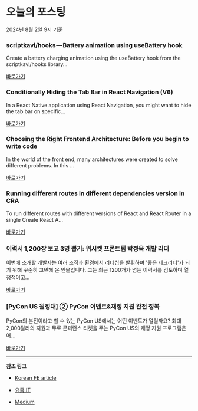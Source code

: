 # 오늘의 포스팅 
2024년 8월 2일 9시 기준 

### scriptkavi/hooks — Battery animation using useBattery hook 

 Create a battery charging animation using the useBattery hook from the scriptkavi/hooks library... 

 [바로가기](https://medium.com/m/signin?actionUrl=https%3A%2F%2Fmedium.com%2F_%2Fbookmark%2Fp%2Fb21c518091dd&operation=register&redirect=https%3A%2F%2Fblog.stackademic.com%2Fscriptkavi-hooks-battery-animation-using-usebattery-hook-b21c518091dd&source=---------0-84----------javascript------bookmark_preview----bf0d57b9_62a8_4107_bf8a_be197ccb447f-------) 

### Conditionally Hiding the Tab Bar in React Navigation (V6) 

 In a React Native application using React Navigation, you might want to hide the tab bar on specific... 

 [바로가기](https://medium.com/m/signin?actionUrl=https%3A%2F%2Fmedium.com%2F_%2Fbookmark%2Fp%2F948e035fb576&operation=register&redirect=https%3A%2F%2Fmedium.com%2F%40hanishsharmaofficial%2Fconditionally-hiding-the-tab-bar-in-react-navigation-v6-948e035fb576&source=---------0-84----------typescript------bookmark_preview----57119074_5f8e_485c_8620_08c1f4d8edf9-------) 

### Choosing the Right Frontend Architecture: Before you begin to write code 

 In the world of the front end, many architectures were created to solve different problems. In this ... 

 [바로가기](https://medium.com/m/signin?actionUrl=https%3A%2F%2Fmedium.com%2F_%2Fbookmark%2Fp%2F0f6131eb5e94&operation=register&redirect=https%3A%2F%2Fmedium.com%2F%40work.tigran.yengibaryan%2Fchoosing-the-right-frontend-architecture-before-you-begin-to-write-code-0f6131eb5e94&source=---------0-84----------frontend------bookmark_preview----ec942334_6292_4cc3_96e6_8ad492ca577f-------) 

### Running different routes in different dependencies version in CRA 

 To run different routes with different versions of React and React Router in a single Create React A... 

 [바로가기](https://medium.com/m/signin?actionUrl=https%3A%2F%2Fmedium.com%2F_%2Fbookmark%2Fp%2F59f57bb6e008&operation=register&redirect=https%3A%2F%2Fmedium.com%2F%40vivekcode2%2Frunning-different-routes-in-different-dependencies-version-in-cra-59f57bb6e008&source=---------0-84----------reactjs------bookmark_preview----828d2a08_35f6_4e68_a0bd_48d6eb13fc78-------) 

### 이력서 1,200장 보고 3명 뽑기: 위시켓 프론트팀 박정욱 개발 리더 

 이번에 소개할 개발자는 여러 조직과 환경에서 리더십을 발휘하며 '좋은 테크리더'가 되기 위해 꾸준히 고민해 온 인물입니다. 그는 최근 1200개가 넘는 이력서를 검토하며 열정적이고... 

 [바로가기](https://yozm.wishket.com/magazine/detail/2699/) 

### [PyCon US 원정대] ② PyCon 이벤트&재정 지원 완전 정복 

 PyCon의 본진이라고 할 수 있는 PyCon US에서는 어떤 이벤트가 열릴까요? 최대 2,000달러의 지원과 무료 콘퍼런스 티켓을 주는 PyCon US의 재정 지원 프로그램은 어... 

 [바로가기](https://yozm.wishket.com/magazine/detail/2698/) 

---

**참조 링크**

- [Korean FE article](https://kofearticle.substack.com) 

- [요즘 IT](https://yozm.wishket.com/magazine) 

- [Medium](https://medium.com) 

